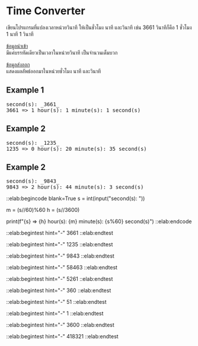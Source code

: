 # Time Converter

เขียนโปรแกรมที่แปลงเวลาหน่วยวินาที ให้เป็นชั่วโมง นาที และวินาที เช่น 3661 วินาทีก็คือ 1 ชั่วโมง 1 นาที 1 วินาที

<u>ข้อมูลนำเข้า</u>  
มีแค่บรรทัดเดียวเป็นเวลาในหน่วยวินาที เป็นจำนวนเต็มบวก

<u>ข้อมูลส่งออก</u>  
แสดงผลลัพธ์ออกมาในหน่วยชั่วโมง นาที และวินาที

## Example 1
<pre class="output">
second(s): _3661_
3661 => 1 hour(s): 1 minute(s): 1 second(s)
</pre>

## Example 2
<pre class="output">
second(s): _1235_
1235 => 0 hour(s): 20 minute(s): 35 second(s)
</pre>

## Example 2
<pre class="output">
second(s): _9843_
9843 => 2 hour(s): 44 minute(s): 3 second(s)
</pre>


::elab:begincode blank=True
s = int(input("second(s): "))

m = (s//60)%60
h = (s//3600)

print(f"{s} => {h} hour(s): {m} minute(s): {s%60} second(s)")
::elab:endcode

::elab:begintest hint="-"
3661
::elab:endtest

::elab:begintest hint="-"
1235
::elab:endtest

::elab:begintest hint="-"
9843
::elab:endtest

::elab:begintest hint="-"
58463
::elab:endtest

::elab:begintest hint="-"
5261
::elab:endtest

::elab:begintest hint="-"
360
::elab:endtest

::elab:begintest hint="-"
51
::elab:endtest

::elab:begintest hint="-"
1
::elab:endtest

::elab:begintest hint="-"
3600
::elab:endtest

::elab:begintest hint="-"
418321
::elab:endtest